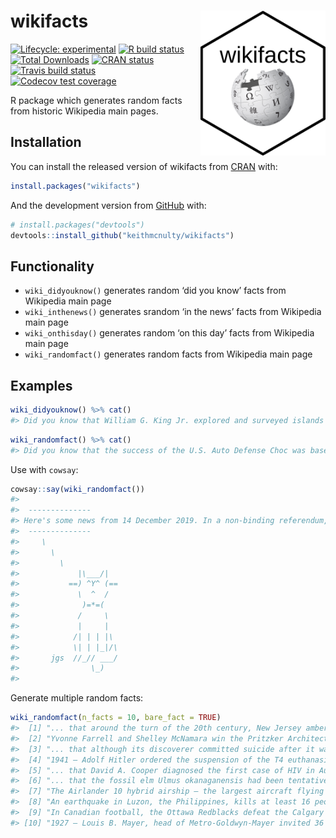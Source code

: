 
<!-- README.md is generated from README.Rmd. Please edit that file -->

# wikifacts <img src="wikifacts.png" align="right" width="200"/>

<!-- badges: start -->

[![Lifecycle:
experimental](https://img.shields.io/badge/lifecycle-experimental-orange.svg)](https://www.tidyverse.org/lifecycle/#experimental)
[![R build
status](https://github.com/keithmcnulty/wikifacts/workflows/R-CMD-check/badge.svg)](https://github.com/keithmcnulty/wikifacts/actions)
[![Total
Downloads](http://cranlogs.r-pkg.org/badges/grand-total/wikifacts?color=green)](https://cran.r-project.org/package=wikifacts)
[![CRAN
status](https://www.r-pkg.org/badges/version/wikifacts)](https://CRAN.R-project.org/package=wikifacts)
[![Travis build
status](https://travis-ci.com/keithmcnulty/wikifacts.svg?branch=master)](https://travis-ci.com/keithmcnulty/wikifacts)
[![Codecov test
coverage](https://codecov.io/gh/keithmcnulty/wikifacts/branch/master/graph/badge.svg)](https://codecov.io/gh/keithmcnulty/wikifacts?branch=master)
<!-- badges: end -->

R package which generates random facts from historic Wikipedia main
pages.

## Installation

You can install the released version of wikifacts from
[CRAN](https://CRAN.R-project.org) with:

``` r
install.packages("wikifacts")
```

And the development version from [GitHub](https://github.com/) with:

``` r
# install.packages("devtools")
devtools::install_github("keithmcnulty/wikifacts")
```

## Functionality

  - `wiki_didyouknow()` generates random ‘did you know’ facts from
    Wikipedia main page
  - `wiki_inthenews()` generates srandom ‘in the news’ facts from
    Wikipedia main page
  - `wiki_onthisday()` generates random ‘on this day’ facts from
    Wikipedia main page
  - `wiki_randomfact()` generates random facts from Wikipedia main page

## Examples

``` r
wiki_didyouknow() %>% cat()
#> Did you know that William G. King Jr. explored and surveyed islands where downrange stations were subsequently established as part of the Eastern Test Range? (Courtesy of Wikipedia)
```

``` r
wiki_randomfact() %>% cat()
#> Did you know that the success of the U.S. Auto Defense Choc was based on prepacked equipment? (Courtesy of Wikipedia)
```

Use with `cowsay`:

``` r
cowsay::say(wiki_randomfact())
#> 
#>  -------------- 
#> Here's some news from 14 December 2019. In a non-binding referendum, Bougainville votes for independence from Papua New Guinea. (Courtesy of Wikipedia) 
#>  --------------
#>     \
#>       \
#>         \
#>             |\___/|
#>           ==) ^Y^ (==
#>             \  ^  /
#>              )=*=(
#>             /     \
#>             |     |
#>            /| | | |\
#>            \| | |_|/\
#>       jgs  //_// ___/
#>                \_)
#> 
```

Generate multiple random facts:

``` r
wiki_randomfact(n_facts = 10, bare_fact = TRUE)
#>  [1] "... that around the turn of the 20th century, New Jersey amber was burned for heat in the winter?"                                                                                                                     
#>  [2] "Yvonne Farrell and Shelley McNamara win the Pritzker Architecture Prize."                                                                                                                                              
#>  [3] "... that although its discoverer committed suicide after it was declared a forgery in 1883, the Shapira Scroll may be a Dead Sea Scroll after all?"                                                                    
#>  [4] "1941 – Adolf Hitler ordered the suspension of the T4 euthanasia program of the mentally ill and disabled, although killings continued in secret for the remainder of the war."                                         
#>  [5] "... that David A. Cooper diagnosed the first case of HIV in Australia?"                                                                                                                                                
#>  [6] "... that the fossil elm Ulmus okanaganensis had been tentatively identified as two other plants before it was formally described in 2005?"                                                                             
#>  [7] "The Airlander 10 hybrid airship – the largest aircraft flying today – completes its maiden civilian voyage."                                                                                                           
#>  [8] "An earthquake in Luzon, the Philippines, kills at least 16 people."                                                                                                                                                    
#>  [9] "In Canadian football, the Ottawa Redblacks defeat the Calgary Stampeders to win the Grey Cup."                                                                                                                         
#> [10] "1927 – Louis B. Mayer, head of Metro-Goldwyn-Mayer invited 36 people involved in the film industry to a banquet, where he announced the creation of what would become the Academy of Motion Picture Arts and Sciences."
```
